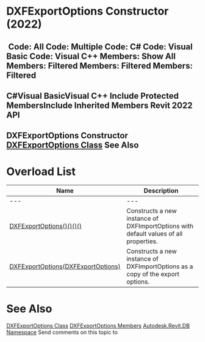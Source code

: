 # DXFExportOptions Constructor (2022)

﻿
 Code: All Code: Multiple Code: C# Code: Visual Basic Code: Visual C++  Members: Show All Members: Filtered Members: Filtered Members: Filtered   
---  
C#Visual BasicVisual C++
Include Protected MembersInclude Inherited Members
Revit 2022 API  
---  
DXFExportOptions Constructor   
[DXFExportOptions Class](00783eca-208f-cc58-d56f-b47814a6957a.md "DXFExportOptions Class") See Also  
---  
# Overload List
| Name | Description |
| --- | --- |
| --- | --- | --- |
| [DXFExportOptions()()()()](9b6035b6-7e43-8936-0f68-d35006e03210.md "DXFExportOptions Constructor") | Constructs a new instance of DXFImportOptions with default values of all properties. |
| [DXFExportOptions(DXFExportOptions)](9c56f903-e882-d390-5937-44c5432f9486.md "DXFExportOptions Constructor \(DXFExportOptions\)") | Constructs a new instance of DXFImportOptions as a copy of the export options. |

# See Also
[DXFExportOptions Class](00783eca-208f-cc58-d56f-b47814a6957a.md "DXFExportOptions Class")
[DXFExportOptions Members](aff4f688-caee-4120-fc0b-49d51b52a35a.md "DXFExportOptions Members")
[Autodesk.Revit.DB Namespace](87546ba7-461b-c646-cbb1-2cb8f5bff8b2.md "Autodesk.Revit.DB Namespace")
Send comments on this topic to 